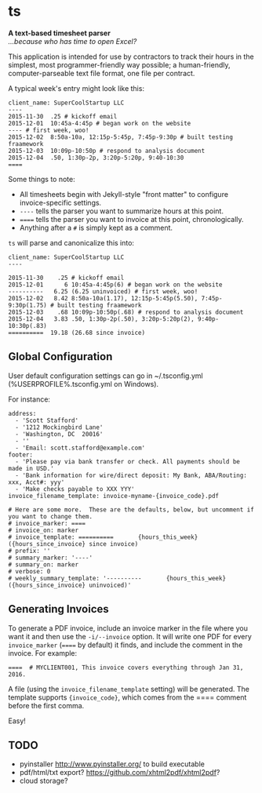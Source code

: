 # ts

**A text-based timesheet parser**  
*...because who has time to open Excel?*


This application is intended for use by contractors to track their hours in the
simplest, most programmer-friendly way possible; a human-friendly, 
computer-parseable text file format, one file per contract.  

A typical week's entry might look like this:

```
client_name: SuperCoolStartup LLC
----
2015-11-30  .25 # kickoff email
2015-12-01  10:45a-4:45p # began work on the website
---- # first week, woo!
2015-12-02  8:50a-10a, 12:15p-5:45p, 7:45p-9:30p # built testing fraamework
2015-12-03  10:09p-10:50p # respond to analysis document
2015-12-04  .50, 1:30p-2p, 3:20p-5:20p, 9:40-10:30
==== 
```

Some things to note:
* All timesheets begin with Jekyll-style "front matter" to configure invoice-specific settings.
* `----` tells the parser you want to summarize hours at this point.
* `====` tells the parser you want to invoice at this point, chronologically.
* Anything after a `#` is simply kept as a comment.

`ts` will parse and canonicalize this into:

```
client_name: SuperCoolStartup LLC
----

2015-11-30    .25 # kickoff email
2015-12-01      6 10:45a-4:45p(6) # began work on the website
----------   6.25 (6.25 uninvoiced) # first week, woo!
2015-12-02   8.42 8:50a-10a(1.17), 12:15p-5:45p(5.50), 7:45p-9:30p(1.75) # built testing fraamework
2015-12-03    .68 10:09p-10:50p(.68) # respond to analysis document
2015-12-04   3.83 .50, 1:30p-2p(.50), 3:20p-5:20p(2), 9:40p-10:30p(.83) 
==========  19.18 (26.68 since invoice)
```

## Global Configuration

User default configuration settings can go in ~/.tsconfig.yml (%USERPROFILE%\.tsconfig.yml on Windows).  

For instance: 
```
address:
  - 'Scott Stafford'
  - '1212 Mockingbird Lane'
  - 'Washington, DC  20016'
  - ''
  - 'Email: scott.stafford@example.com'
footer:
  - 'Please pay via bank transfer or check. All payments should be made in USD.'
  - 'Bank information for wire/direct deposit: My Bank, ABA/Routing: xxx, Acct#: yyy'
  - 'Make checks payable to XXX YYY'
invoice_filename_template: invoice-myname-{invoice_code}.pdf

# Here are some more.  These are the defaults, below, but uncomment if you want to change them.
# invoice_marker: ====
# invoice_on: marker
# invoice_template: ==========       {hours_this_week} ({hours_since_invoice} since invoice)
# prefix: ''
# summary_marker: '----'
# summary_on: marker
# verbose: 0
# weekly_summary_template: '----------       {hours_this_week} ({hours_since_invoice} uninvoiced)'
```

## Generating Invoices

To generate a PDF invoice, include an invoice marker in the file where you want it 
and then use the `-i/--invoice` option.  It will write one PDF for every `invoice_marker` 
(`====` by default) it finds, and include the comment in the invoice.  For example:
```
====  # MYCLIENT001, This invoice covers everything through Jan 31, 2016.
```

A file (using the `invoice_filename_template` setting) will be generated.  The template supports `{invoice_code}`, which comes from the ==== comment before the first comma.

Easy!

## TODO

* pyinstaller http://www.pyinstaller.org/ to build executable
* pdf/html/txt export?  https://github.com/xhtml2pdf/xhtml2pdf?
* cloud storage?
